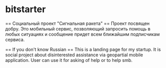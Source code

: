 bitstarter
==========

== Социальный проект "Сигнальная ракета" ==
Проект посвящен добру. Это мобильный сервис, позволяющий запросить помощь в любых ситуациях и сообщение придет всем ближайшим подписчикам сервиса.


== If you don't know Russian ==
This is a landing page for my startup. It is social project about disinterested assistance via geopartial mobile application. 
User can use it for asking of help or to help smb.
